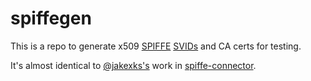 # spiffegen

This is a repo to generate x509 [SPIFFE](https://spiffe.io) [SVIDs](https://github.com/spiffe/spiffe/blob/main/standards/X509-SVID.md) and CA certs for testing.

It's almost identical to [@jakexks's](https://github.com/jakexks) work in
[spiffe-connector](https://github.com/jetstack/spiffe-connector/tree/main/internal/pkg/cryptoutil).
